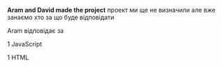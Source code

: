 **Aram and David made the project**
проект ми ще не визначили але вже занаємо хто за що буде відповідати

Aram відповідає за 

1 JavaScript

1 HTML
